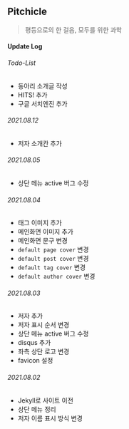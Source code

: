 ## Pitchicle

> 평등으로의 한 걸음, 모두를 위한 과학

#### Update Log

###### Todo-List

- 동아리 소개글 작성
- HITS! 추가
- 구글 서치엔진 추가

###### 2021.08.12

- 저자 소개칸 추가

###### 2021.08.05
- 상단 메뉴 active 버그 수정

###### 2021.08.04

- 태그 이미지 추가
- 메인화면 이미지 추가
- 메인화면 문구 변경
- `default page cover` 변경
- `default post cover` 변경
- `default tag cover` 변경
- `default author cover` 변경

###### 2021.08.03

- 저자 추가
- 저자 표시 순서 변경
- 상단 메뉴 active 버그 수정
- disqus 추가
- 좌측 상단 로고 변경
- favicon 설정

###### 2021.08.02

- Jekyll로 사이트 이전
- 상단 메뉴 정리
- 저자 이름 표시 방식 변경
